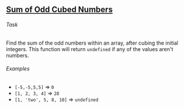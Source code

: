 ## [Sum of Odd Cubed Numbers](https://www.codewars.com/kata/sum-of-odd-cubed-numbers)

###### Task
Find the sum of the odd numbers within an array, after cubing the initial integers. This function will return `undefined` if any of the values aren't numbers.

###### Examples
- `[-5,-5,5,5]` => `0`
- `[1, 2, 3, 4]` => `28`
- `[1, 'two', 5, 8, 10]` => `undefined`
